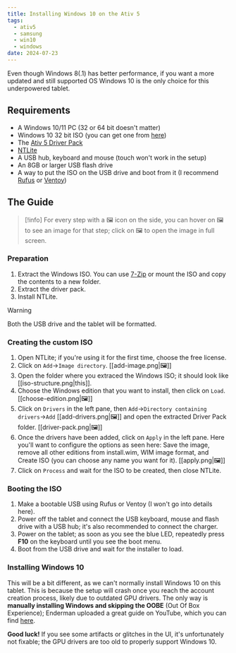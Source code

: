 ```yaml
---
title: Installing Windows 10 on the Ativ 5
tags:
  - ativ5
  - samsung
  - win10
  - windows
date: 2024-07-23
---
```


Even though Windows 8(.1) has better performance, if you want a more updated and still supported OS Windows 10 is the only choice for this underpowered tablet.

## Requirements

- A Windows 10/11 PC (32 or 64 bit doesn't matter)
- Windows 10 32 bit ISO (you can get one from [here](https://massgrave.dev/genuine-installation-media))
- The [Ativ 5 Driver Pack](https://drive.google.com/file/d/1vRVUXmraguzBs057rAa2GqUWVTssPj5y/view?usp=sharing)
- [NTLite](https://www.ntlite.com/download/)
- A USB hub, keyboard and mouse (touch won't work in the setup)
- An 8GB or larger USB flash drive
- A way to put the ISO on the USB drive and boot from it (I recommend [Rufus](https://rufus.ie/) or [Ventoy](https://www.ventoy.net/))

## The Guide

> [!info]
> For every step with a 🖼️ icon on the side, you can hover on 🖼️ to see an image for that step; click on 🖼️ to open the image in full screen.

### Preparation

1. Extract the Windows ISO. You can use [7-Zip](https://7-zip.org/download.html) or mount the ISO and copy the contents to a new folder.
2. Extract the driver pack.
3. Install NTLite.

> [!warning]
> Both the USB drive and the tablet will be formatted.

### Creating the custom ISO

1. Open NTLite; if you're using it for the first time, choose the free license.
2. Click on `Add`->`Image directory`. [[add-image.png|🖼️]]
3. Open the folder where you extraced the Windows ISO; it should look like [[iso-structure.png|this]].
4. Choose the Windows edition that you want to install, then click on `Load`. [[choose-edition.png|🖼️]]
5. Click on `Drivers` in the left pane, then `Add`->`Directory containing drivers`->`Add` [[add-drivers.png|🖼️]] and open the extracted Driver Pack folder. [[driver-pack.png|🖼️]]
6. Once the drivers have been added, click on `Apply` in the left pane. Here you'll want to configure the options as seen here: Save the image, remove all other editions from install.wim, WIM image format, and Create ISO (you can choose any name you want for it). [[apply.png|🖼️]]
7. Click on `Process` and wait for the ISO to be created, then close NTLite.

### Booting the ISO

1. Make a bootable USB using Rufus or Ventoy (I won't go into details here).
2. Power off the tablet and connect the USB keyboard, mouse and flash drive with a USB hub; it's also recommended to connect the charger.
3. Power on the tablet; as soon as you see the blue LED, repeatedly press **F10** on the keyboard until you see the boot menu.
4. Boot from the USB drive and wait for the installer to load.

### Installing Windows 10

This will be a bit different, as we can't normally install Windows 10 on this tablet. This is because the setup will crash once you reach the account creation process, likely due to outdated GPU drivers. The only way is **manually installing Windows and skipping the OOBE** (Out Of Box Experience); Enderman uploaded a great guide on YouTube, which you can find [here](https://youtu.be/JxJ6a-PY1KA).

**Good luck!** If you see some artifacts or glitches in the UI, it's unfortunately not fixable; the GPU drivers are too old to properly support Windows 10.
